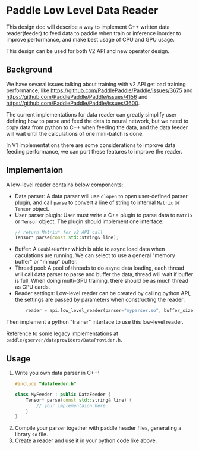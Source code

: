 # Paddle Low Level Data Reader

This design doc will describe a way to implement C++ written data reader(feeder) to
feed data to paddle when train or inference inorder to improve performance, and make
best usage of CPU and GPU usage.

This design can be used for both V2 API and new operator design.

## Background

We have sevaral issues talking about training with v2 API get bad training performance,
like https://github.com/PaddlePaddle/Paddle/issues/3675 and
https://github.com/PaddlePaddle/Paddle/issues/4156 and
https://github.com/PaddlePaddle/Paddle/issues/3600.

The current implementations for data reader can greatly simplify user defining how
to parse and feed the data to neural network, but we need to copy data from python
to C++ when feeding the data, and the data feeder will wait until the calculations
of one mini-batch is done.

In V1 implementations there are some considerations to improve data feeding
performance, we can port these features to improve the reader.

## Implementaion

A low-level reader contains below components:

- Data parser:
    A data parser will use `dlopen` to open user-defined parser plugin, and call
    `parse` to convert a line of string to internal `Matrix` or `Tensor` object.
- User parser plugin:
    User must write a C++ plugin to parse data to `Matrix` or `Tensor` object. The
    plugin should implement one interface:
    ```c++
    // return Matrix* for v2 API call
    Tensor* parse(const std::string& line);
    ```
- Buffer:
    A `DoubleBuffer` which is able to async load data when caculations are running.
    We can select to use a general "memory buffer" or "mmap" buffer.
- Thread pool:
    A pool of threads to do async data loading, each thread will call data parser to
    parse and buffer the data, thread will wait if buffer is full. When doing multi-GPU
    training, there should be as much thread as GPU cards.
- Reader settings:
    Low-level reader can be created by calling python API, the settings are passed by
    parameters when constructing the reader:
    ```python
        reader = api.low_level_reader(parser="myparser.so", buffer_size=8192, buffer_type="mmap")
    ```

Then implement a python "trainer" interface to use this low-level reader.

Reference to some legacy implementations at `paddle/gserver/dataproviders/DataProvider.h`.


## Usage

1. Write you own data parser in C++:
    ```c++
    #include "datafeeder.h"

    class MyFeeder : public DataFeeder {
        Tensor* parse(const std::string& line) {
            // your implementaion here
        }
    }
    ```
1. Compile your parser together with paddle header files, generating a library `so` file.
1. Create a reader and use it in your python code like above.
